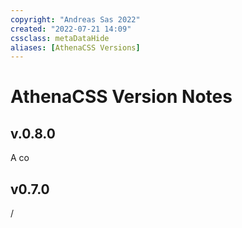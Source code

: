 ```yaml
---
copyright: "Andreas Sas 2022"
created: "2022-07-21 14:09"
cssclass: metaDataHide
aliases: [AthenaCSS Versions]
---
```

# AthenaCSS Version Notes

## v.0.8.0
A co

## v0.7.0
/